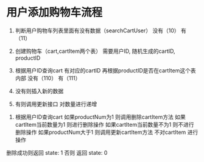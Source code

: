 # 用户添加购物车流程

<!-- 添加 -->
1. 判断用户购物车列表里面有没有数据（searchCartUser）
    没有（10）
    有（11）

10. 创建购物车（cart,cartItem两个表）
    需要用户ID, 随机生成的cartID, productID

11. 根据用户ID查询cart 有对应的cartID
    再根据productID是否在cartItem这个表内部
    没有（110）
    有（111）

110. 没有则插入新的数据

111. 有则调用更新接口 对数量进行递增

<!-- 减少数量 -->
1. 根据用户ID查询cart 
    如果productNum为1 则调用删除cartItem方法
        如果cartItem当前数量为1 则进行删除操作
        如果cartItem当前数量不为1 则不进行删除操作
    如果productNum大于1 则调用更新cartItem方法
        不对cartItem 进行操作

<!-- 删除购物车 -->
删除成功则返回 state: 1
否则 返回 state: 0
